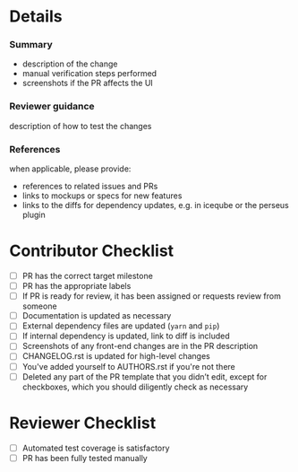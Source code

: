 # Details

### Summary

* description of the change
* manual verification steps performed
* screenshots if the PR affects the UI

### Reviewer guidance

description of how to test the changes

### References

when applicable, please provide:

* references to related issues and PRs
* links to mockups or specs for new features
* links to the diffs for dependency updates, e.g. in iceqube or the perseus plugin

# Contributor Checklist

- [ ] PR has the correct target milestone
- [ ] PR has the appropriate labels
- [ ] If PR is ready for review, it has been assigned or requests review from someone
- [ ] Documentation is updated as necessary
- [ ] External dependency files are updated (`yarn` and `pip`)
- [ ] If internal dependency is updated, link to diff is included
- [ ] Screenshots of any front-end changes are in the PR description
- [ ] CHANGELOG.rst is updated for high-level changes
- [ ] You've added yourself to AUTHORS.rst if you're not there
- [ ] Deleted any part of the PR template that you didn’t edit, except for checkboxes, which you should diligently check as necessary

# Reviewer Checklist

- [ ] Automated test coverage is satisfactory
- [ ] PR has been fully tested manually
